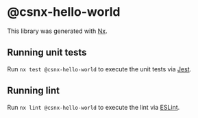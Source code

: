 # @csnx-hello-world

This library was generated with [Nx](https://nx.dev).

## Running unit tests

Run `nx test @csnx-hello-world` to execute the unit tests via [Jest](https://jestjs.io).

## Running lint

Run `nx lint @csnx-hello-world` to execute the lint via [ESLint](https://eslint.org/).
